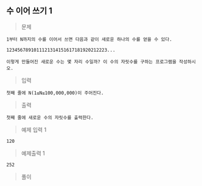 ## 수 이어 쓰기 1

>문제
```
1부터 N까지의 수를 이어서 쓰면 다음과 같이 새로운 하나의 수를 얻을 수 있다.

1234567891011121314151617181920212223...

이렇게 만들어진 새로운 수는 몇 자리 수일까? 이 수의 자릿수를 구하는 프로그램을 작성하시오.
```

>입력
```
첫째 줄에 N(1≤N≤100,000,000)이 주어진다.
```

>출력
```
첫째 줄에 새로운 수의 자릿수를 출력한다.
```

>예제 입력 1 
```
120
```

>예제출력 1 
```
252
```

>풀이
```cpp

```
